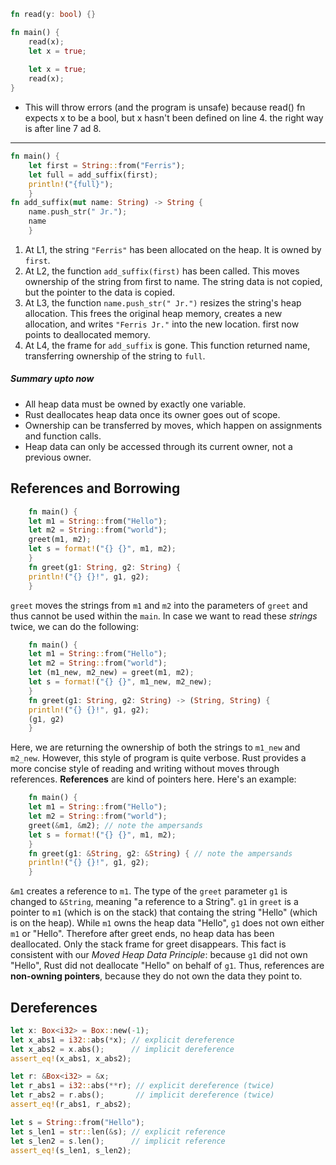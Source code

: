 ```rust
fn read(y: bool) {}

fn main() {
    read(x);
    let x = true;
  
    let x = true;
    read(x);
}
```
- This will throw errors (and the program is unsafe) because read() fn expects x to be a bool, but x hasn't been defined on line 4. the right way is after line 7 ad 8.

-----

```rust
fn main() {  
    let first = String::from("Ferris");  
    let full = add_suffix(first);  
    println!("{full}");  
    }  
fn add_suffix(mut name: String) -> String {
    name.push_str(" Jr.");
    name
    }
```
1. At L1, the string `"Ferris"` has been allocated on the heap. It is owned by `first`.
2. At L2, the function `add_suffix(first)` has been called. This moves ownership of the string from first to name. The string data is not copied, but the pointer to the data is copied.
3. At L3, the function `name.push_str(" Jr.")` resizes the string's heap allocation. This frees the original heap memory, creates a new allocation, and writes `"Ferris Jr."` into the new location. first now points to deallocated memory.
4. At L4, the frame for `add_suffix` is gone. This function returned name, transferring ownership of the string to `full`.

##### Summary upto now
- All heap data must be owned by exactly one variable.
- Rust deallocates heap data once its owner goes out of scope.
- Ownership can be transferred by moves, which happen on assignments and function calls.
- Heap data can only be accessed through its current owner, not a previous owner.

## References and Borrowing
```rust
    fn main() {
    let m1 = String::from("Hello");
    let m2 = String::from("world");
    greet(m1, m2);
    let s = format!("{} {}", m1, m2);
    }
    fn greet(g1: String, g2: String) {
    println!("{} {}!", g1, g2);
    }
```
`greet` moves the strings from `m1` and `m2` into the parameters of `greet` and thus cannot be used within the `main`. In case we want to read these *strings* twice, we can do the following:
```rust
    fn main() {
    let m1 = String::from("Hello");
    let m2 = String::from("world");
    let (m1_new, m2_new) = greet(m1, m2);
    let s = format!("{} {}", m1_new, m2_new);
    }
    fn greet(g1: String, g2: String) -> (String, String) {
    println!("{} {}!", g1, g2);
    (g1, g2)
    }
```
Here, we are returning the ownership of both the strings to `m1_new` and `m2_new`. However, this style of program is quite verbose. Rust provides a more concise style of reading and writing without moves through references.
**References** are kind of pointers here. Here's an example:
```rust
    fn main() {
    let m1 = String::from("Hello");
    let m2 = String::from("world");
    greet(&m1, &m2); // note the ampersands
    let s = format!("{} {}", m1, m2);
    }
    fn greet(g1: &String, g2: &String) { // note the ampersands
    println!("{} {}!", g1, g2);
    }
```
`&m1` creates a reference to `m1`. The type of the `greet` parameter `g1` is changed to `&String`, meaning "a reference to a String". `g1` in `greet` is a pointer to `m1` (which is on the stack) that containg the string "Hello" (which is on the heap).
While `m1` owns the heap data "Hello", `g1` does not own either `m1` or "Hello". Therefore after greet ends, no heap data has been deallocated. Only the stack frame for greet disappears. This fact is consistent with our *Moved Heap Data Principle*: because `g1` did not own "Hello", Rust did not deallocate "Hello" on behalf of `g1`.
Thus, references are **non-owning pointers**, because they do not own the data they point to.

## Dereferences
```rust
let x: Box<i32> = Box::new(-1);
let x_abs1 = i32::abs(*x); // explicit dereference
let x_abs2 = x.abs();      // implicit dereference
assert_eq!(x_abs1, x_abs2);

let r: &Box<i32> = &x;
let r_abs1 = i32::abs(**r); // explicit dereference (twice)
let r_abs2 = r.abs();       // implicit dereference (twice)
assert_eq!(r_abs1, r_abs2);

let s = String::from("Hello");
let s_len1 = str::len(&s); // explicit reference
let s_len2 = s.len();      // implicit reference
assert_eq!(s_len1, s_len2);
```

